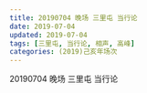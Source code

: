 ```yaml
---
title: 20190704 晚场 三里屯 当行论
date: 2019-07-04
updated: 2019-07-04
tags: [三里屯, 当行论, 相声, 高峰]
categories: (2019)己亥年场次
---
```

20190704 晚场 三里屯 当行论
